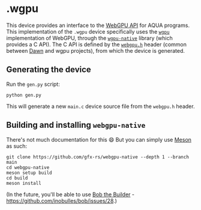 # .wgpu

This device provides an interface to the [WebGPU API](https://developer.mozilla.org/en-US/docs/Web/API/WebGPU_API) for AQUA programs.
This implementation of the `.wgpu` device specifically uses the [`wgpu`](https://github.com/gfx-rs/wgpu) implementation of WebGPU, through the [`wgpu-native`](https://github.com/gfx-rs/wgpu-native) library (which provides a C API).
The C API is defined by the [`webgpu.h`](https://github.com/webgpu-native/webgpu-headers) header (common between [Dawn](https://dawn.googlesource.com/dawn/) and wgpu projects), from which the device is generated.

## Generating the device

Run the `gen.py` script:

```console
python gen.py
```

This will generate a new `main.c` device source file from the `webgpu.h` header.

## Building and installing `webgpu-native`

There's not much documentation for this 😄
But you can simply use [Meson](https://mesonbuild.com/) as such:

```console
git clone https://github.com/gfx-rs/webgpu-native --depth 1 --branch main
cd webgpu-native
meson setup build
cd build
meson install
```

(In the future, you'll be able to use [Bob the Builder](https://github.com/inobulles/bob) - https://github.com/inobulles/bob/issues/28.)
